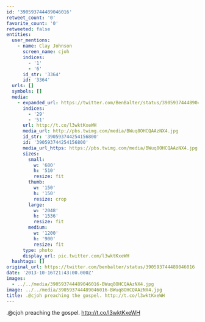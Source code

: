 ```yaml
---
id: '390593744489046016'
retweet_count: '0'
favorite_count: '0'
retweeted: false
entities:
  user_mentions:
    - name: Clay Johnson
      screen_name: cjoh
      indices:
        - '1'
        - '6'
      id_str: '3364'
      id: '3364'
  urls: []
  symbols: []
  media:
    - expanded_url: https://twitter.com/BenBalter/status/390593744489046016/photo/1
      indices:
        - '29'
        - '51'
      url: http://t.co/l3wktKxeWH
      media_url: http://pbs.twimg.com/media/BWuq8OHCQAAzNX4.jpg
      id_str: '390593744254156800'
      id: '390593744254156800'
      media_url_https: https://pbs.twimg.com/media/BWuq8OHCQAAzNX4.jpg
      sizes:
        small:
          w: '680'
          h: '510'
          resize: fit
        thumb:
          w: '150'
          h: '150'
          resize: crop
        large:
          w: '2048'
          h: '1536'
          resize: fit
        medium:
          w: '1200'
          h: '900'
          resize: fit
      type: photo
      display_url: pic.twitter.com/l3wktKxeWH
  hashtags: []
original_url: https://twitter.com/benbalter/status/390593744489046016
date: '2013-10-16T21:43:00.000Z'
images:
  - ../../media/390593744489046016-BWuq8OHCQAAzNX4.jpg
image: ../../media/390593744489046016-BWuq8OHCQAAzNX4.jpg
title: .@cjoh preaching the gospel. http://t.co/l3wktKxeWH
---
```


.@cjoh preaching the gospel. http://t.co/l3wktKxeWH
